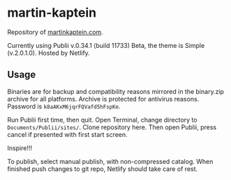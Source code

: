 # martin-kaptein

Repository of [martinkaptein.com](https://www.martinkaptein.com/).

Currently using Publii v.0.34.1 (build 11733) Beta, the theme is Simple (v.2.0.1.0). Hosted by Netlify.


## Usage

Binaries are for backup and compatibility reasons mirrored in the binary.zip archive for all platforms. Archive is protected for antivirus reasons. Password is `k8aAKxM6jqrFQVafd5hFspKe`.

Run Publii first time, then quit. Open Terminal, change directory to `Documents/Publii/sites/`. Clone repository here. Then open Publii, press cancel if presented with first start screen.

Inspire!!!

To publish, select manual publish, with non-compressed catalog. When finished push changes to git repo, Netlify should take care of rest.
